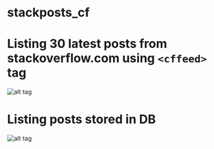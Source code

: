 # stackposts_cf
# Listing 30 latest posts from stackoverflow.com using `<cffeed>` tag
![alt tag](http://oi63.tinypic.com/15rijja.jpg)

# Listing posts stored in DB
![alt tag](http://oi68.tinypic.com/1945s7.jpg)

